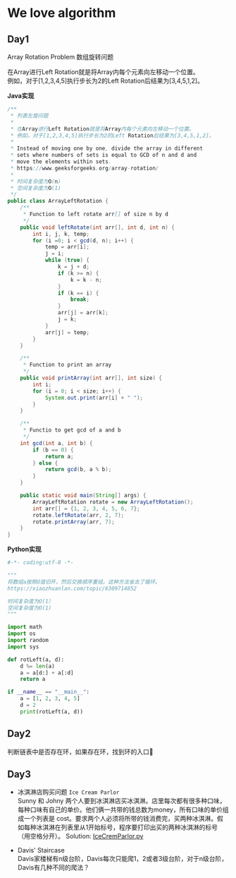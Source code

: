 # We love algorithm

## Day1
Array Rotation Problem
数组旋转问题

在Array进行Left Rotation就是将Array内每个元素向左移动一个位置。  
例如，对于[1,2,3,4,5]执行步长为2的Left Rotation后结果为[3,4,5,1,2]。

**Java实现**
```Java
/**
 * 列表左旋问题
 * 
 * 在Array进行Left Rotation就是将Array内每个元素向左移动一个位置。
 * 例如，对于[1,2,3,4,5]执行步长为2的Left Rotation后结果为[3,4,5,1,2]。
 * 
 * Instead of moving one by one, divide the array in different
 * sets where numbers of sets is equal to GCD of n and d and 
 * move the elements within sets.
 * https://www.geeksforgeeks.org/array-rotation/
 * 
 * 时间复杂度为O(n)
 * 空间复杂度为O(1)
 */
public class ArrayLeftRotation {
    /**
     * Function to left rotate arr[] of size n by d
     */
    public void leftRotate(int arr[], int d, int n) {
        int i, j, k, temp;
        for (i =0; i < gcd(d, n); i++) {
            temp = arr[i];
            j = i;
            while (true) {
                k = j + d;
                if (k >= n) {
                    k = k - n;
                }
                if (k == i) {
                    break;
                }
                arr[j] = arr[k];
                j = k;
            }
            arr[j] = temp;
        }
    }

    /**
     * Function to print an array
     */
    public void printArray(int arr[], int size) {
        int i;
        for (i = 0; i < size; i++) {
            System.out.print(arr[i] + " ");
        }
    }

    /**
     * Functio to get gcd of a and b
     */
    int gcd(int a, int b) {
        if (b == 0) {
            return a;
        } else {
            return gcd(b, a % b);
        }
    }

    public static void main(String[] args) {
        ArrayLeftRotation rotate = new ArrayLeftRotation();
        int arr[] = {1, 2, 3, 4, 5, 6, 7};
        rotate.leftRotate(arr, 2, 7);
        rotate.printArray(arr, 7);
    }
}

```

**Python实现**
```Python
#-*- coding:utf-8 -*-

""" 
将数组a按照d值切开，然后交换顺序重组。这种方法省去了循环。
https://xiaozhuanlan.com/topic/6309714852

时间复杂度为O(1）
空间复杂度为O(1)
"""

import math
import os
import random
import sys

def rotLeft(a, d):
    d %= len(a)
    a = a[d:] + a[:d]
    return a

if __name__ == "__main__":
    a = [1, 2, 3, 4, 5]
    d = 2
    print(rotLeft(a, d))
```

## Day2
判断链表中是否存在环，如果存在环，找到环的入口


## Day3 
- 冰淇淋店购买问题  `Ice Cream Parlor`  
Sunny 和 Johny 两个人要到冰淇淋店买冰淇淋。店里每次都有很多种口味，每种口味有自己的单价。他们俩一共带的钱总数为money，所有口味的单价组成一个列表是 cost。要求两个人必须将所带的钱消费完，买两种冰淇淋。假如每种冰淇淋在列表里从1开始标号，程序要打印出买的两种冰淇淋的标号（用空格分开）。
Solution: [IceCremParlor.py](./day3/IceCreamParlor.py)

- Davis' Staircase  
Davis家楼梯有n级台阶，Davis每次只能爬1，2或者3级台阶，对于n级台阶，Davis有几种不同的爬法？
